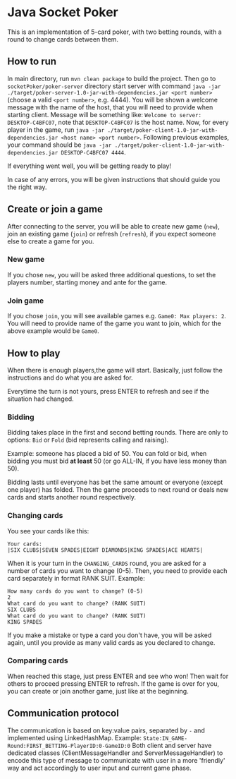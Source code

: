 # Java Socket Poker
This is an implementation of 5-card poker, with two betting rounds, with a round to change cards between them.
## How to run
In main directory, run ``mvn clean package`` to build the project. 
Then go to ``socketPoker/poker-server`` directory start server with command
````java -jar ./target/poker-server-1.0-jar-with-dependencies.jar <port number>```` 
(choose a valid `<port number>`, e.g. 4444).
You will be shown a welcome message with the name of the host, that you will need to
provide when starting client.
Message will be something like:
```Welcome to server: DESKTOP-C4BFC07```, note that ``DESKTOP-C4BFC07``
is the host name.
Now, for every player in the game, run ```java -jar ./target/poker-client-1.0-jar-with-dependencies.jar <host name> <port number>```.
Following previous examples, your command should be ```java -jar ./target/poker-client-1.0-jar-with-dependencies.jar DESKTOP-C4BFC07 4444```.

If everything went well, you will be getting ready to play!

In case of any errors, you will be given instructions that should guide you the right way.

## Create or join a game
After connecting to the server, you will be able to create new game (``new``), join an existing
game (``join``) or refresh (``refresh``), if you expect someone else to create a game for you.

### New game
If you chose ``new``, you will be asked three additional questions, to 
set the players number, starting money and ante for the game.

### Join game
If you chose ``join``, you will see available games e.g. ``Game0: Max players: 2``.
You will need to provide name of the game you want to join, which for the
above example would be ``Game0``.

## How to play
When there is enough players,the game will start.
Basically, just follow the instructions and do what you are asked for.

Everytime the turn is not yours, press ENTER to refresh and see if the situation 
had changed. 

### Bidding
Bidding takes place in the first and second betting rounds.
There are only to options: ``Bid`` or ``Fold`` (bid represents calling and raising).

Example: someone has placed a bid of 50. You can fold or bid, when bidding you 
must bid **at least** 50 (or go ALL-IN, if you have less money than 50).

Bidding lasts until everyone has bet the same amount or everyone (except one player)
has folded. Then the game proceeds to next round or deals new cards and starts another round
respectively.

### Changing cards
You see your cards like this: 
```
Your cards:
|SIX CLUBS|SEVEN SPADES|EIGHT DIAMONDS|KING SPADES|ACE HEARTS|
```
When it is your turn in the ``CHANGING_CARDS`` round, you are asked for
a number of cards you want to change (0-5).
Then, you need to provide each card separately in format RANK SUIT.
Example:
```
How many cards do you want to change? (0-5)
2
What card do you want to change? (RANK SUIT)
SIX CLUBS
What card do you want to change? (RANK SUIT)
KING SPADES
```
If you make a mistake or type a card you don't have, you will be 
asked again, until you provide as many valid cards as you declared 
to change.

### Comparing cards
When reached this stage, just press ENTER and see who won! 
Then wait for others to proceed pressing ENTER to refresh.
If the game is over for you, you can create or join another game, just like 
at the beginning.

## Communication protocol
The communication is based on key:value pairs, separated by ``-`` and implemented using LinkedHashMap.
Example:
```State:IN_GAME-Round:FIRST_BETTING-PlayerID:0-GameID:0```
Both client and server have dedicated classes (ClientMessageHandler and ServerMessageHandler)
to encode this type of message to communicate with user in a more 'friendly' way and act 
accordingly to user input and current game phase.
